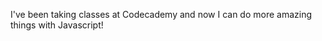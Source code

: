 I've been taking classes at Codecademy and now I can do more amazing things with Javascript!
<script>
confirm("Prepare yourself to see some cool things!");
</script>
